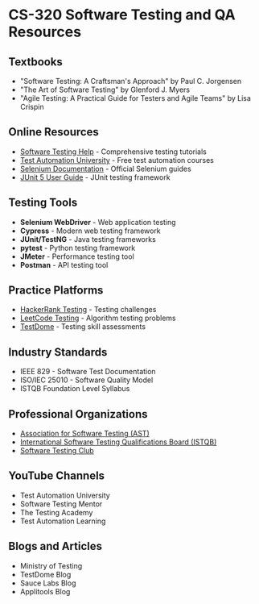 # CS-320 Software Testing and QA Resources

## Textbooks
- "Software Testing: A Craftsman's Approach" by Paul C. Jorgensen
- "The Art of Software Testing" by Glenford J. Myers
- "Agile Testing: A Practical Guide for Testers and Agile Teams" by Lisa Crispin

## Online Resources
- [Software Testing Help](https://www.softwaretestinghelp.com/) - Comprehensive testing tutorials
- [Test Automation University](https://testautomationu.applitools.com/) - Free test automation courses
- [Selenium Documentation](https://selenium-python.readthedocs.io/) - Official Selenium guides
- [JUnit 5 User Guide](https://junit.org/junit5/docs/current/user-guide/) - JUnit testing framework

## Testing Tools
- **Selenium WebDriver** - Web application testing
- **Cypress** - Modern web testing framework
- **JUnit/TestNG** - Java testing frameworks
- **pytest** - Python testing framework
- **JMeter** - Performance testing tool
- **Postman** - API testing tool

## Practice Platforms
- [HackerRank Testing](https://www.hackerrank.com/domains/testing) - Testing challenges
- [LeetCode Testing](https://leetcode.com/) - Algorithm testing problems
- [TestDome](https://www.testdome.com/) - Testing skill assessments

## Industry Standards
- IEEE 829 - Software Test Documentation
- ISO/IEC 25010 - Software Quality Model
- ISTQB Foundation Level Syllabus

## Professional Organizations
- [Association for Software Testing (AST)](https://www.associationforsoftwaretesting.org/)
- [International Software Testing Qualifications Board (ISTQB)](https://www.istqb.org/)
- [Software Testing Club](https://www.softwaretestingclub.com/)

## YouTube Channels
- Test Automation University
- Software Testing Mentor
- The Testing Academy
- Test Automation Learning

## Blogs and Articles
- Ministry of Testing
- TestDome Blog
- Sauce Labs Blog
- Applitools Blog
